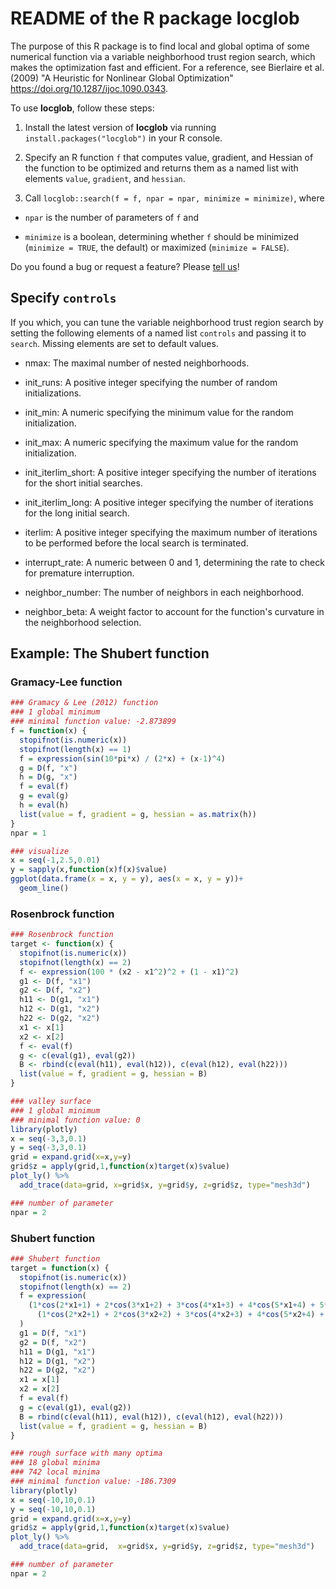 # README of the R package **locglob**

The purpose of this R package is to find local and global optima of some numerical function via a variable neighborhood trust region search, which makes the optimization fast and efficient. For a reference, see Bierlaire et al. (2009) "A Heuristic for Nonlinear Global Optimization" <https://doi.org/10.1287/ijoc.1090.0343>.

To use **locglob**, follow these steps:

1. Install the latest version of **locglob** via running `install.packages("locglob")` in your R console.

2. Specify an R function `f` that computes value, gradient, and Hessian of the function to be optimized and returns them as a named list with elements `value`, `gradient`, and `hessian`.

3. Call `locglob::search(f = f, npar = npar, minimize = minimize)`, where

  - `npar` is the number of parameters of `f` and
  
  - `minimize` is a boolean, determining whether `f` should be minimized (`minimize = TRUE`, the default) or maximized (`minimize = FALSE`).

Do you found a bug or request a feature? Please [tell us](https://github.com/loelschlaeger/locglob/issues)!

## Specify `controls`

If you which, you can tune the variable neighborhood trust region search by setting the following elements of a named list `controls` and passing it to `search`. Missing elements are set to default values.

- nmax: The maximal number of nested neighborhoods.

- init_runs: A positive integer specifying the number of random initializations.

- init_min: A numeric specifying the minimum value for the random initialization.

- init_max: A numeric specifying the maximum value for the random initialization.

- init_iterlim_short: A positive integer specifying the number of iterations for the short initial searches.

- init_iterlim_long: A positive integer specifying the number of iterations for the long initial search.

- iterlim: A positive integer specifying the maximum number of iterations to be performed before the local search is terminated.

- interrupt_rate: A numeric between 0 and 1, determining the rate to check for premature interruption.

- neighbor_number: The number of neighbors in each neighborhood.

- neighbor_beta: A weight factor to account for the function's curvature in the neighborhood selection.

## Example: The Shubert function

### Gramacy-Lee function

```r
### Gramacy & Lee (2012) function
### 1 global minimum
### minimal function value: -2.873899
f = function(x) {
  stopifnot(is.numeric(x))
  stopifnot(length(x) == 1)
  f = expression(sin(10*pi*x) / (2*x) + (x-1)^4)
  g = D(f, "x")
  h = D(g, "x")
  f = eval(f)
  g = eval(g)
  h = eval(h)
  list(value = f, gradient = g, hessian = as.matrix(h))
}
npar = 1

### visualize
x = seq(-1,2.5,0.01)
y = sapply(x,function(x)f(x)$value)
ggplot(data.frame(x = x, y = y), aes(x = x, y = y))+
  geom_line()
```

### Rosenbrock function

```r
### Rosenbrock function
target <- function(x) {
  stopifnot(is.numeric(x))
  stopifnot(length(x) == 2)
  f <- expression(100 * (x2 - x1^2)^2 + (1 - x1)^2)
  g1 <- D(f, "x1")
  g2 <- D(f, "x2")
  h11 <- D(g1, "x1")
  h12 <- D(g1, "x2")
  h22 <- D(g2, "x2")
  x1 <- x[1]
  x2 <- x[2]
  f <- eval(f)
  g <- c(eval(g1), eval(g2))
  B <- rbind(c(eval(h11), eval(h12)), c(eval(h12), eval(h22)))
  list(value = f, gradient = g, hessian = B)
}

### valley surface
### 1 global minimum
### minimal function value: 0
library(plotly)
x = seq(-3,3,0.1)
y = seq(-3,3,0.1)
grid = expand.grid(x=x,y=y)
grid$z = apply(grid,1,function(x)target(x)$value)
plot_ly() %>% 
  add_trace(data=grid, x=grid$x, y=grid$y, z=grid$z, type="mesh3d") 

### number of parameter
npar = 2

```

### Shubert function

```r
### Shubert function
target = function(x) {
  stopifnot(is.numeric(x))
  stopifnot(length(x) == 2)
  f = expression( 
    (1*cos(2*x1+1) + 2*cos(3*x1+2) + 3*cos(4*x1+3) + 4*cos(5*x1+4) + 5*cos(6*x1+5)) *
      (1*cos(2*x2+1) + 2*cos(3*x2+2) + 3*cos(4*x2+3) + 4*cos(5*x2+4) + 5*cos(6*x2+5))
  )
  g1 = D(f, "x1")
  g2 = D(f, "x2")
  h11 = D(g1, "x1")
  h12 = D(g1, "x2")
  h22 = D(g2, "x2")
  x1 = x[1]
  x2 = x[2]
  f = eval(f)
  g = c(eval(g1), eval(g2))
  B = rbind(c(eval(h11), eval(h12)), c(eval(h12), eval(h22)))
  list(value = f, gradient = g, hessian = B)
}

### rough surface with many optima
### 18 global minima
### 742 local minima
### minimal function value: -186.7309
library(plotly)
x = seq(-10,10,0.1)
y = seq(-10,10,0.1)
grid = expand.grid(x=x,y=y)
grid$z = apply(grid,1,function(x)target(x)$value)
plot_ly() %>% 
  add_trace(data=grid,  x=grid$x, y=grid$y, z=grid$z, type="mesh3d") 

### number of parameter
npar = 2
```
